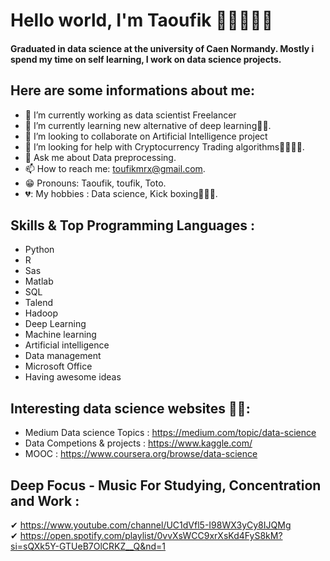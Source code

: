 # Hello world, I'm Taoufik 👋👋👋👋👋

#### Graduated in data science at the university of Caen Normandy. Mostly i spend my time on self learning, I work on data science projects.


## Here are some informations about me:   

- 🔭 I’m currently working as data scientist Freelancer
- 🌱 I’m currently learning new alternative of deep learning📜📜.
- 👯 I’m looking to collaborate on Artificial Intelligence project
- 🤔 I’m looking for help with Cryptocurrency Trading algorithms💸💸💸💸.
- 💬 Ask me about Data preprocessing.
- 📫 How to reach me: toufikmrx@gmail.com.
- 😁 Pronouns: Taoufik, toufik, Toto.
- 💔: My hobbies : Data science, Kick boxing🤛🤛🤛.   

## Skills & Top Programming Languages :    

- Python  
- R
- Sas
- Matlab
- SQL 
- Talend
- Hadoop
- Deep Learning
- Machine learning
- Artificial intelligence
- Data management
- Microsoft Office
- Having awesome ideas
 
##  Interesting data science websites 📃📃:   

- Medium Data science Topics : https://medium.com/topic/data-science
- Data Competions & projects  : https://www.kaggle.com/
- MOOC : https://www.coursera.org/browse/data-science
## Deep Focus - Music For Studying, Concentration and Work :   

✔ https://www.youtube.com/channel/UC1dVfl5-I98WX3yCy8IJQMg  
✔ https://open.spotify.com/playlist/0vvXsWCC9xrXsKd4FyS8kM?si=sQXk5Y-GTUeB7OlCRKZ__Q&nd=1




